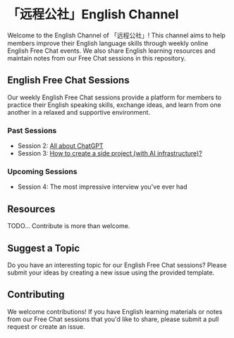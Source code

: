 # 「远程公社」English Channel

Welcome to the English Channel of 「远程公社」! This channel aims to help members improve their English language skills through weekly online English Free Chat events. We also share English learning resources and maintain notes from our Free Chat sessions in this repository.

## English Free Chat Sessions

Our weekly English Free Chat sessions provide a platform for members to practice their English speaking skills, exchange ideas, and learn from one another in a relaxed and supportive environment.

### Past Sessions

- Session 2: [All about ChatGPT](https://mp.weixin.qq.com/s/P4n9K9J8vXGUNzwjKYL6hw)
- Session 3: [How to create a side project (with AI infrastructure)?](https://mp.weixin.qq.com/s/YMs9e-SNh4J8gDHEazYQAA)


### Upcoming Sessions
- Session 4: The most impressive interview you've ever had

## Resources

TODO... Contribute is more than welcome.

## Suggest a Topic

Do you have an interesting topic for our English Free Chat sessions? Please submit your ideas by creating a new issue using the provided template.

## Contributing

We welcome contributions! If you have English learning materials or notes from our Free Chat sessions that you'd like to share, please submit a pull request or create an issue.


